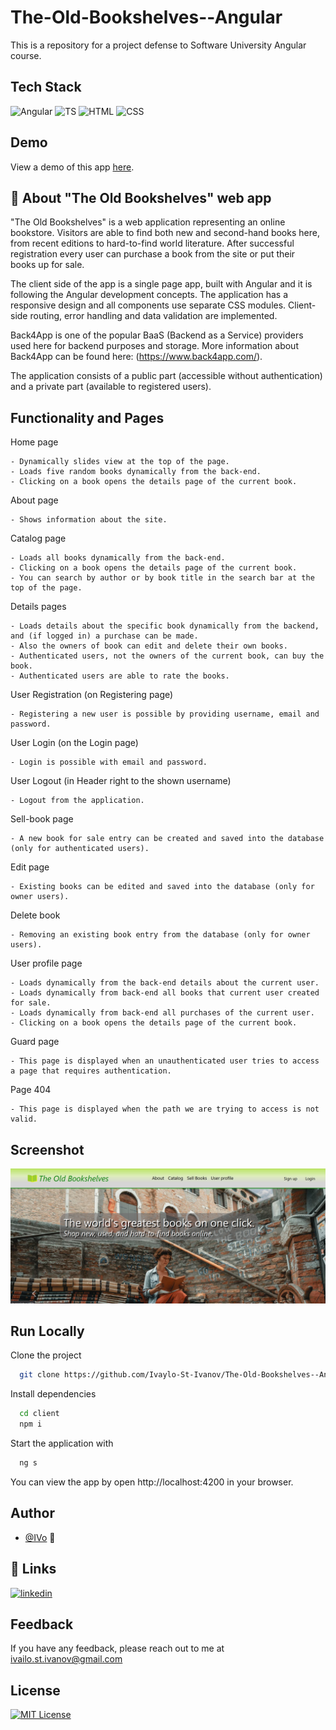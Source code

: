 # The-Old-Bookshelves--Angular
This is a repository for a project defense to Software University Angular course.

## Tech Stack

![Angular](https://img.shields.io/badge/Angular-red?logo=Angular&logoColor=white) ![TS](https://img.shields.io/badge/TypeScript-blue?logo=TypeScript&logoColor=white) ![HTML](https://img.shields.io/badge/HTML-red?logo=html5&logoColor=white) ![CSS](https://img.shields.io/badge/CSS-blue?logo=CSS3)

## Demo

View a demo of this app [here](https://the-old-bookshelves.github.io).

## 🚀 About "The Old Bookshelves" web app

"The Old Bookshelves" is a web application representing an online bookstore. Visitors are able to find both new and second-hand books here, from recent editions to hard-to-find world literature. After successful registration every user can purchase a book from the site or put their books up for sale.

The client side of the app is a single page app, built with Angular and it is following the Angular development concepts. The application has a responsive design and аll components use separate CSS modules. Client-side routing, error handling and data validation are implemented.

Back4App is one of the popular BaaS (Backend as a Service) providers used here for backend purposes and storage. More information about Back4App can be found here: (https://www.back4app.com/).

The application consists of a public part (accessible without authentication) and a private part (available to registered users).

## Functionality and Pages

Home page

    - Dynamically slides view at the top of the page.
    - Loads five random books dynamically from the back-end.
    - Clicking on a book opens the details page of the current book.

About page

    - Shows information about the site.

Catalog page

    - Loads all books dynamically from the back-end.
    - Clicking on a book opens the details page of the current book.
    - You can search by author or by book title in the search bar at the top of the page.

Details pages

    - Loads details about the specific book dynamically from the backend, and (if logged in) a purchase can be made.
    - Also the owners of book can edit and delete their own books.
    - Authenticated users, not the owners of the current book, can buy the book.
    - Authenticated users are able to rate the books.

User Registration (on Registering page)

    - Registering a new user is possible by providing username, email and password.

User Login (on the Login page)

    - Login is possible with email and password.

User Logout (in Header right to the shown username)

    - Logout from the application.

Sell-book page

    - A new book for sale entry can be created and saved into the database (only for authenticated users).

Edit page

    - Existing books can be edited and saved into the database (only for owner users).

Delete book

    - Removing an existing book entry from the database (only for owner users).

User profile page

    - Loads dynamically from the back-end details about the current user.
    - Loads dynamically from back-end all books that current user created for sale.
    - Loads dynamically from back-end all purchases of the current user.
    - Clicking on a book opens the details page of the current book.

Guard page

    - This page is displayed when an unauthenticated user tries to access a page that requires authentication.

Page 404

    - This page is displayed when the path we are trying to access is not valid.

## Screenshot

![Screenshot](./screenshot.png)

## Run Locally

Clone the project

```bash
  git clone https://github.com/Ivaylo-St-Ivanov/The-Old-Bookshelves--Angular.git
```

Install dependencies

```bash
  cd client
  npm i
```

Start the application with

```bash
  ng s
```

You can view the app by open http://localhost:4200 in your browser.

## Author

- [@IVo](https://github.com/Ivaylo-St-Ivanov) 👋

## 🔗 Links

[![linkedin](https://img.shields.io/badge/linkedin-0A66C2?style=for-the-badge&logo=linkedin&logoColor=white)](https://www.linkedin.com/in/ivaylo-st-ivanov)

## Feedback

If you have any feedback, please reach out to me at ivailo.st.ivanov@gmail.com

## License

[![MIT License](https://img.shields.io/badge/License-MIT-green.svg)](https://choosealicense.com/licenses/mit/)